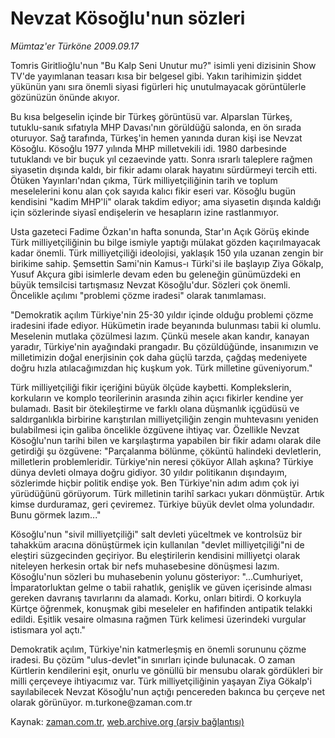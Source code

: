 # Nevzat Kösoğlu'nun sözleri

*Mümtaz'er Türköne 2009.09.17*

<tr><td class="metin" colspan="2" style="padding-top: 20px; padding-left: 5px; padding-right: 10px;">Tomris Giritlioğlu'nun "Bu Kalp Seni Unutur mu?" isimli yeni dizisinin Show TV'de yayımlanan teasarı kısa bir belgesel gibi. Yakın tarihimizin şiddet yükünün yanı sıra önemli siyasi figürleri hiç unutulmayacak görüntülerle gözünüzün önünde akıyor.</td></tr><tr><td class="metin" colspan="2" style="padding-top: 20px; padding-left: 5px; padding-right: 10px;"><p> Bu kısa belgeselin içinde bir Türkeş görüntüsü var. Alparslan Türkeş, tutuklu-sanık sıfatıyla MHP Davası'nın görüldüğü salonda, en ön sırada oturuyor. Sağ tarafında, Türkeş'in hemen yanında duran kişi ise Nevzat Kösoğlu. Kösoğlu 1977 yılında MHP milletvekili idi. 1980 darbesinde tutuklandı ve bir buçuk yıl cezaevinde yattı. Sonra ısrarlı taleplere rağmen siyasetin dışında kaldı, bir fikir adamı olarak hayatını sürdürmeyi tercih etti. Ötüken Yayınları'ndan çıkma, Türk milliyetçiliğinin tarih ve toplum meselelerini konu alan çok sayıda kalıcı fikir eseri var. Kösoğlu bugün kendisini "kadim MHP'li" olarak takdim ediyor; ama siyasetin dışında kaldığı için sözlerinde siyasî endişelerin ve hesapların izine rastlanmıyor.
<p> Usta gazeteci Fadime Özkan'ın hafta sonunda, Star'ın Açık Görüş ekinde Türk milliyetçiliğinin bu bilge ismiyle yaptığı mülakat gözden kaçırılmayacak kadar önemli. Türk milliyetçiliği ideolojisi, yaklaşık 150 yıla uzanan zengin bir birikime sahip. Şemsettin Sami'nin Kamus-ı Türki'si ile başlayıp Ziya Gökalp, Yusuf Akçura gibi isimlerle devam eden bu geleneğin günümüzdeki en büyük temsilcisi tartışmasız Nevzat Kösoğlu'dur. Sözleri çok önemli. Öncelikle açılımı "problemi çözme iradesi" olarak tanımlaması.
<p> "Demokratik açılım Türkiye'nin 25-30 yıldır içinde olduğu problemi çözme iradesini ifade ediyor. Hükümetin irade beyanında bulunması tabii ki olumlu. Meselenin mutlaka çözülmesi lazım. Çünkü mesele akan kandır, kanayan yaradır, Türkiye'nin ayağındaki prangadır. Bu çözüldüğünde, insanımızın ve milletimizin doğal enerjisinin çok daha güçlü tarzda, çağdaş medeniyete doğru hızla atılacağımızdan hiç kuşkum yok. Türk milletine güveniyorum."
<p> Türk milliyetçiliği fikir içeriğini büyük ölçüde kaybetti. Komplekslerin, korkuların ve komplo teorilerinin arasında zihin açıcı fikirler kendine yer bulamadı. Basit bir ötekileştirme ve farklı olana düşmanlık içgüdüsü ve saldırganlıkla birbirine karıştırılan milliyetçiliğin zengin muhtevasını yeniden bulabilmesi için galiba öncelikle özgüvene ihtiyaç var. Özellikle Nevzat Kösoğlu'nun tarihi bilen ve karşılaştırma yapabilen bir fikir adamı olarak dile getirdiği şu özgüvene: "Parçalanma bölünme, çöküntü halindeki devletlerin, milletlerin problemleridir. Türkiye'nin neresi çöküyor Allah aşkına? Türkiye dünya devleti olmaya doğru gidiyor. 30 yıldır politikanın dışındayım, sözlerimde hiçbir politik endişe yok. Ben Türkiye'nin adım adım çok iyi yürüdüğünü görüyorum. Türk milletinin tarihî sarkacı yukarı dönmüştür. Artık kimse durduramaz, geri çeviremez. Türkiye büyük devlet olma yolundadır. Bunu görmek lazım..."
<p> Kösoğlu'nun "sivil milliyetçiliği" salt devleti yüceltmek ve kontrolsüz bir tahakküm aracına dönüştürmek için kullanılan "devlet milliyetçiliği"ni de eleştiri süzgecinden geçiriyor. Bu eleştirilerin kendisini milliyetçi olarak niteleyen herkesin ortak bir nefs muhasebesine dönüşmesi lazım. Kösoğlu'nun sözleri bu muhasebenin yolunu gösteriyor: "...Cumhuriyet, İmparatorluktan gelme o tabii rahatlık, genişlik ve güven içerisinde alması gereken davranış tavırlarını da alamadı. Korku, onları bitirdi. O korkuyla Kürtçe öğrenmek, konuşmak gibi meseleler en hafifinden antipatik telakki edildi. Eşitlik vesaire olmasına rağmen Türk kelimesi üzerindeki vurgular istismara yol açtı."
<p> Demokratik açılım, Türkiye'nin katmerleşmiş en önemli sorununu çözme iradesi. Bu çözüm "ulus-devlet"in sınırları içinde bulunacak. O zaman Kürtlerin kendilerini eşit, onurlu ve gönüllü bir mensubu olarak gördükleri bir milli çerçeveye ihtiyacımız var. Türk milliyetçiliğinin yaşayan Ziya Gökalp'i sayılabilecek Nevzat Kösoğlu'nun açtığı pencereden bakınca bu çerçeve net olarak görünüyor. m.turkone@zaman.com.tr<br/></p></p></p></p></p></p></td></tr>

Kaynak: [zaman.com.tr](http://zaman.com.tr/yazar.do?yazino=893251), [web.archive.org (arşiv bağlantısı)](http://web.archive.org/web/20090923222729/http://www.zaman.com.tr:80/yazar.do?yazino=893251)

